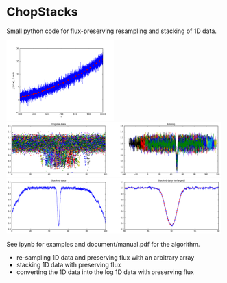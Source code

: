 # ChopStacks

Small python code for flux-preserving resampling and stacking of 1D data.

<img src="./documents/tex/demo1.png" Titie="explanation" Width=250px>

<img src="./documents/tex/stack1.png" Titie="explanation" Width=500px>
<img src="./documents/tex/stack3.png" Titie="explanation" Width=500px>

See ipynb for examples and document/manual.pdf for the algorithm.

* re-sampling 1D data and preserving flux with an arbitrary array
* stacking 1D data with preserving flux
* converting the 1D data into the log 1D data with preserving flux

